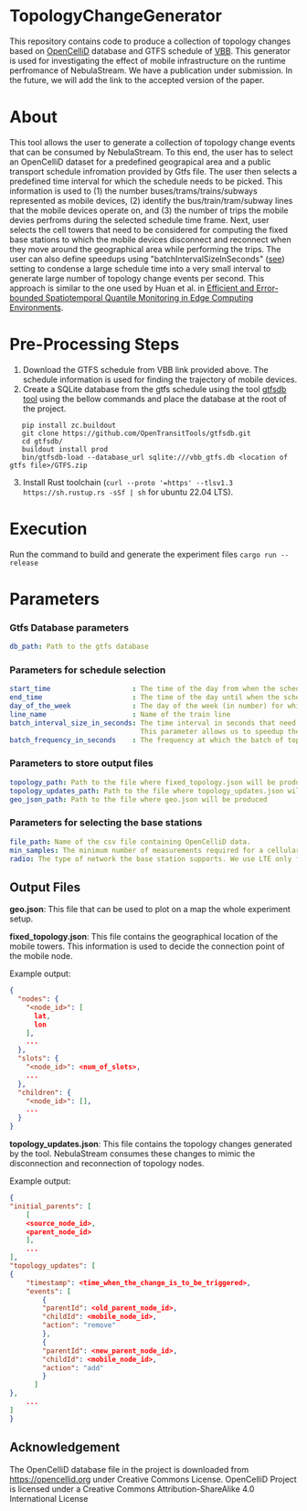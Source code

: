 # TopologyChangeGenerator
This repository contains code to produce a collection of topology changes based on [OpenCelliD](https://opencellid.org/) database and GTFS schedule of [VBB](https://www.vbb.de/vbb-services/api-open-data/datensaetze/). This generator is used for investigating the effect of mobile infrastructure on the runtime perfromance of NebulaStream. We have a publication under submission. In the future, we will add the link to the accepted version of the paper. 

# About

This tool allows the user to generate a collection of topology change events that can be consumed by NebulaStream. To this end, the user has to select an OpenCelliD dataset for a predefined geograpical area and a public transport schedule infromation provided by Gtfs file. The user then selects a predefined time interval for which the schedule needs to be picked. 
This information is used to (1) the number buses/trams/trains/subways represented as mobile devices, (2) identify the bus/train/tram/subway lines that the mobile devices operate on, and (3) the number of trips the mobile devies perfroms during the selected schedule time frame. Next, user selects the cell towers that need to be considered for computing the fixed base stations to which the mobile devices disconnect and reconnect when they move around the geographical area while performing the trips. 
The user can also define speedups using "batchIntervalSizeInSeconds" ([see](#parameters-for-schedule-selection)) setting to condense a large schedule time into a very small interval to generate large number of topology change events per second. This approach is similar to the one used by Huan et al. in [Efficient and Error-bounded Spatiotemporal Quantile Monitoring in Edge Computing
Environments](https://vbn.aau.dk/ws/portalfiles/portal/515412211/p1753_li.pdf).


# Pre-Processing Steps

1. Download the GTFS schedule from VBB link provided above. The schedule information is used for finding the trajectory of mobile devices.
2. Create a SQLite database from the gtfs schedule using the tool [gtfsdb tool](https://github.com/OpenTransitTools/gtfsdb) using the bellow commands and place the database at the root of the project.
```  
   pip install zc.buildout
   git clone https://github.com/OpenTransitTools/gtfsdb.git
   cd gtfsdb/
   buildout install prod
   bin/gtfsdb-load --database_url sqlite:///vbb_gtfs.db <location of gtfs file>/GTFS.zip
```   
3. Install Rust toolchain (`curl --proto '=https' --tlsv1.3 https://sh.rustup.rs -sSf | sh` for ubuntu 22.04 LTS).

# Execution

Run the command to build and generate the experiment files `cargo run --release`

# Parameters

### Gtfs Database parameters

```yaml
db_path: Path to the gtfs database
```

### Parameters for schedule selection

```yaml
start_time                    : The time of the day from when the schedule needs to be selected  
end_time                      : The time of the day until when the schedule needs to be selected
day_of_the_week               : The day of the week (in number) for which the schedule needs to be selected. The week starts with 0 for Sunday and ends at 6 for Saturday.
line_name                     : Name of the train line 
batch_interval_size_in_seconds: The time interval in seconds that need to be represented by one second. 
                                This parameter allows us to speedup the time to increase the rate of topology changes.
batch_frequency_in_seconds    : The frequency at which the batch of topology changes needs to be produced.
```

### Parameters to store output files

```yaml
topology_path: Path to the file where fixed_topology.json will be produced
topology_updates_path: Path to the file where topology_updates.json will be produced
geo_json_path: Path to the file where geo.json will be produced
```

### Parameters for selecting the base stations

```yaml
file_path: Name of the csv file containing OpenCelliD data.
min_samples: The minimum number of measurements required for a cellular base station to be included in the experiment.
radio: The type of network the base station supports. We use LTE only for our experiments.
```

## Output Files

**geo.json**: This file that can be used to plot on a map the whole experiment setup.

**fixed_topology.json**: This file contains the geographical location of the mobile towers. This information is used to decide the connection point of the mobile node.

Example output:

```json
{
  "nodes": {
    "<node_id>": [
      lat,
      lon
    ],
    ...
  },
  "slots": {
    "<node_id>": <num_of_slots>,
    ...
  },
  "children": {
    "<node_id>": [],
    ...
  }
}

```

**topology_updates.json**: This file contains the topology changes generated by the tool. NebulaStream consumes these changes to mimic the disconnection and reconnection of topology nodes. 

Example output:

```json
{
"initial_parents": [
    [
    <source_node_id>,
    <parent_node_id>
    ],
    ...
],
"topology_updates": [
{
    "timestamp": <time_when_the_change_is_to_be_triggered>,
    "events": [
        {
        "parentId": <old_parent_node_id>,
        "childId": <mobile_node_id>,
        "action": "remove"
        },
        {
        "parentId": <new_parent_node_id>,
        "childId": <mobile_node_id>,
        "action": "add"
        }
      ]
},
    ...
]
}
```

## Acknowledgement
The OpenCelliD database file in the project is downloaded from https://opencellid.org under Creative Commons License. OpenCelliD Project is licensed under a Creative Commons Attribution-ShareAlike 4.0 International License
